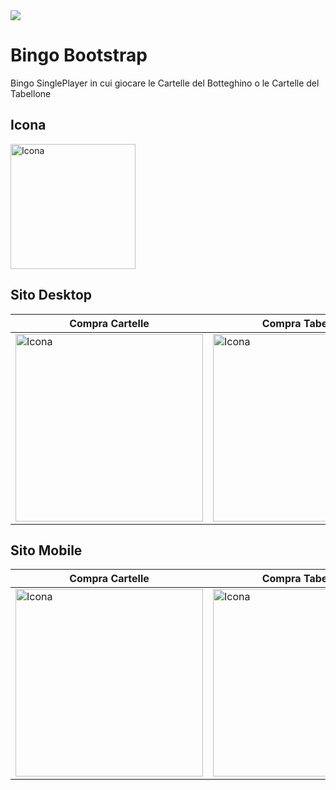 <img src="https://github.com/vittorioPiotti/Bingo/blob/main/preview.png" />



# Bingo Bootstrap
Bingo SinglePlayer in cui giocare le Cartelle del Botteghino o le Cartelle del Tabellone

## Icona 
<img src="https://github.com/vittorioPiotti/Bingo/blob/main/img/icona.png" alt="Icona" width="200"/>




## Sito Desktop

| Compra Cartelle | Compra Tabellone| Gioca Cartelle | Gioca Tabellone
| ------------ | ------------ | ------------ | ------------ |
| <img src="https://github.com/vittorioPiotti/Bingo/blob/main/cartelleDesktop.png" alt="Icona" width="300"/> | <img src="https://github.com/vittorioPiotti/Bingo/blob/main/cartelleDesktop.png" alt="Icona" width="300"/>  | <img src="https://github.com/vittorioPiotti/Bingo/blob/main/giocoCartelleDesktop.png" alt="Icona" width="300"/>  | <img src="https://github.com/vittorioPiotti/Bingo/blob/main/giocoTabelloneDesktop.png" alt="Icona" width="300"/> | 



## Sito Mobile

| Compra Cartelle | Compra Tabellone| Gioca Cartelle | Gioca Tabellone
| ------------ | ------------ | ------------ | ------------ |
| <img src="https://github.com/vittorioPiotti/Bingo/blob/main/cartelleDesktopMobile.png" alt="Icona" width="300"/> | <img src="https://github.com/vittorioPiotti/Bingo/blob/main/cartelleDesktopMobile.png" alt="Icona" width="300"/>  | <img src="https://github.com/vittorioPiotti/Bingo/blob/main/giocoCartelleDesktopMobile.png" alt="Icona" width="300"/>  | <img src="https://github.com/vittorioPiotti/Bingo/blob/main/giocoTabelloneDesktopMobile.png" alt="Icona" width="300"/> | 

